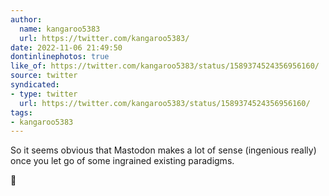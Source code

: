 ```yaml
---
author:
  name: kangaroo5383
  url: https://twitter.com/kangaroo5383/
date: 2022-11-06 21:49:50
dontinlinephotos: true
like_of: https://twitter.com/kangaroo5383/status/1589374524356956160/
source: twitter
syndicated:
- type: twitter
  url: https://twitter.com/kangaroo5383/status/1589374524356956160/
tags:
- kangaroo5383
---
```


So it seems obvious that Mastodon makes a lot of sense (ingenious really) once you let go of some ingrained existing paradigms.



🧵
